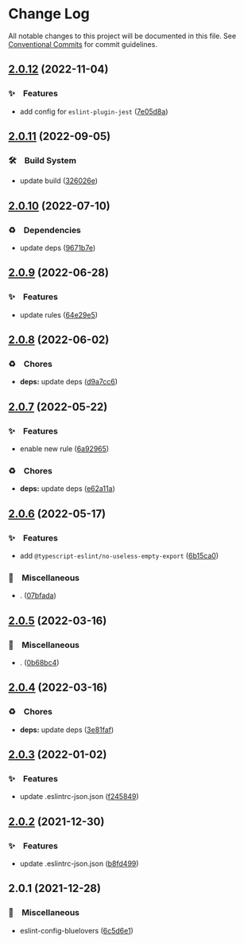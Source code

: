 # Change Log

All notable changes to this project will be documented in this file.
See [Conventional Commits](https://conventionalcommits.org) for commit guidelines.

## [2.0.12](https://github.com/bluelovers/ws-eslint/compare/eslint-config-bluelovers@2.0.11...eslint-config-bluelovers@2.0.12) (2022-11-04)



### ✨　Features

* add config for `eslint-plugin-jest` ([7e05d8a](https://github.com/bluelovers/ws-eslint/commit/7e05d8ae3f15a0afe4f8b79246a8595cbecb573b))



## [2.0.11](https://github.com/bluelovers/ws-eslint/compare/eslint-config-bluelovers@2.0.10...eslint-config-bluelovers@2.0.11) (2022-09-05)



### 🛠　Build System

* update build ([326026e](https://github.com/bluelovers/ws-eslint/commit/326026e802e1bd1f7c2f8113109b1cc44f8b3b3d))



## [2.0.10](https://github.com/bluelovers/ws-eslint/compare/eslint-config-bluelovers@2.0.9...eslint-config-bluelovers@2.0.10) (2022-07-10)


### ♻️　Dependencies

* update deps ([9671b7e](https://github.com/bluelovers/ws-eslint/commit/9671b7edd2d72d97e43c4b8cf17b16c57846bc7c))





## [2.0.9](https://github.com/bluelovers/ws-eslint/compare/eslint-config-bluelovers@2.0.8...eslint-config-bluelovers@2.0.9) (2022-06-28)


### ✨　Features

* update rules ([64e29e5](https://github.com/bluelovers/ws-eslint/commit/64e29e56c933a1c228d94d008447b834e0c63050))





## [2.0.8](https://github.com/bluelovers/ws-eslint/compare/eslint-config-bluelovers@2.0.7...eslint-config-bluelovers@2.0.8) (2022-06-02)


### ♻️　Chores

* **deps:** update deps ([d9a7cc6](https://github.com/bluelovers/ws-eslint/commit/d9a7cc61a59d88ff16a220e92e5ca598b23c342c))





## [2.0.7](https://github.com/bluelovers/ws-eslint/compare/eslint-config-bluelovers@2.0.6...eslint-config-bluelovers@2.0.7) (2022-05-22)


### ✨　Features

* enable new rule ([6a92965](https://github.com/bluelovers/ws-eslint/commit/6a92965433786a5924929d1ae485147aa03107fc))


### ♻️　Chores

* **deps:** update deps ([e62a11a](https://github.com/bluelovers/ws-eslint/commit/e62a11aaa19509458ec0f9b3039c77cefe76a719))





## [2.0.6](https://github.com/bluelovers/ws-eslint/compare/eslint-config-bluelovers@2.0.5...eslint-config-bluelovers@2.0.6) (2022-05-17)


### ✨　Features

* add `@typescript-eslint/no-useless-empty-export` ([6b15ca0](https://github.com/bluelovers/ws-eslint/commit/6b15ca0ef06b358b39bdd36b2a0c787ad601730b))


### 🔖　Miscellaneous

* . ([07bfada](https://github.com/bluelovers/ws-eslint/commit/07bfada7a370681c0186d302c2be386a33bb00e8))





## [2.0.5](https://github.com/bluelovers/ws-eslint/compare/eslint-config-bluelovers@2.0.4...eslint-config-bluelovers@2.0.5) (2022-03-16)


### 🔖　Miscellaneous

* . ([0b68bc4](https://github.com/bluelovers/ws-eslint/commit/0b68bc4da19d1ae35b029e6ae3770ba94af68475))





## [2.0.4](https://github.com/bluelovers/ws-eslint/compare/eslint-config-bluelovers@2.0.3...eslint-config-bluelovers@2.0.4) (2022-03-16)


### ♻️　Chores

* **deps:** update deps ([3e81faf](https://github.com/bluelovers/ws-eslint/commit/3e81faff1b90ec9607c324cc382f8e51f84e7843))





## [2.0.3](https://github.com/bluelovers/ws-eslint/compare/eslint-config-bluelovers@2.0.2...eslint-config-bluelovers@2.0.3) (2022-01-02)


### ✨　Features

* update .eslintrc-json.json ([f245849](https://github.com/bluelovers/ws-eslint/commit/f2458493b5edb54ede72ae51f75e0e144b4fe9e9))





## [2.0.2](https://github.com/bluelovers/ws-eslint/compare/eslint-config-bluelovers@2.0.1...eslint-config-bluelovers@2.0.2) (2021-12-30)


### ✨　Features

* update .eslintrc-json.json ([b8fd499](https://github.com/bluelovers/ws-eslint/commit/b8fd4998889469b9c8de70b9e5a8593b3edb0577))





## 2.0.1 (2021-12-28)


### 🔖　Miscellaneous

* eslint-config-bluelovers ([6c5d6e1](https://github.com/bluelovers/ws-eslint/commit/6c5d6e17c2fa4087aa40c4bc714149f1e84dfe84))
